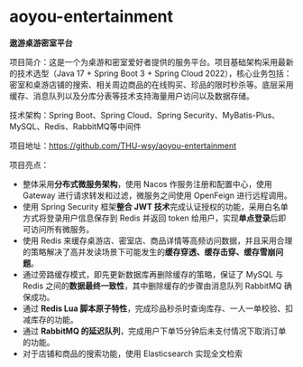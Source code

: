# aoyou-entertainment

**遨游桌游密室平台**

项目简介：这是一个为桌游和密室爱好者提供的服务平台。项目基础架构采用最新的技术选型（Java 17 + Spring Boot 3 + Spring Cloud 2022），核心业务包括：密室和桌游店铺的搜索、相关周边商品的在线购买、珍品的限时秒杀等。底层采用缓存、消息队列以及分库分表等技术支持海量用户访问以及数据存储。

技术架构：Spring Boot、Spring Cloud、Spring Security、MyBatis-Plus、MySQL、Redis、RabbitMQ等中间件

项目地址：https://github.com/THU-wsy/aoyou-entertainment

项目亮点：

- 整体采用**分布式微服务架构**，使用 Nacos 作服务注册和配置中心，使用 Gateway 进行请求转发和过滤，微服务之间使用 OpenFeign 进行远程调用。
- 使用 Spring Security 框架**整合 JWT 技术**完成认证授权的功能，采用白名单方式将登录用户信息保存到 Redis 并返回 token 给用户，实现**单点登录**后即可访问所有微服务。
- 使用 Redis 来缓存桌游店、密室店、商品详情等高频访问数据，并且采用合理的策略解决了高并发读场景下可能发生的**缓存穿透、缓存击穿、缓存雪崩问题**。
- 通过旁路缓存模式，即先更新数据库再删除缓存的策略，保证了 MySQL 与 Redis 之间的**数据最终一致性**，其中删除缓存的步骤由消息队列 RabbitMQ 确保成功。
- 通过 **Redis Lua 脚本原子特性**，完成珍品秒杀时查询库存、一人一单校验、扣减库存的功能。
- 通过 **RabbitMQ 的延迟队列**，完成用户下单15分钟后未支付情况下取消订单的功能。
- 对于店铺和商品的搜索功能，使用 Elasticsearch 实现全文检索
